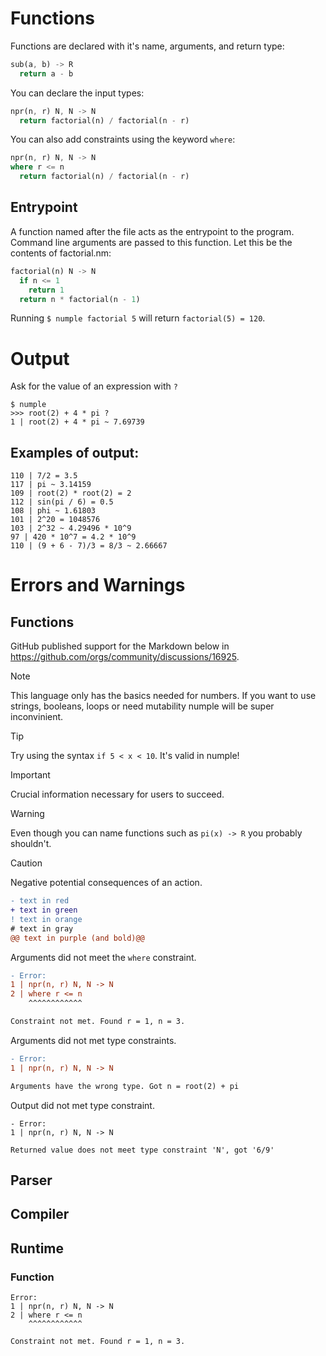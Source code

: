 # Functions
Functions are declared with it's name, arguments, and return type:
```rust
sub(a, b) -> R
  return a - b
```
You can declare the input types:
```rust
npr(n, r) N, N -> N
  return factorial(n) / factorial(n - r)
```
You can also add constraints using the keyword `where`:
```rust
npr(n, r) N, N -> N
where r <= n
  return factorial(n) / factorial(n - r)
```
## Entrypoint
A function named after the file acts as the entrypoint to the program. Command line arguments are passed to this function. Let this be the contents of factorial.nm:
```rust
factorial(n) N -> N
  if n <= 1
    return 1
  return n * factorial(n - 1)
```
Running `$ numple factorial 5` will return `factorial(5) = 120`.

# Output
Ask for the value of an expression with `?`
```
$ numple
>>> root(2) + 4 * pi ?
1 | root(2) + 4 * pi ~ 7.69739
```
## Examples of output:
```
110 | 7/2 = 3.5
117 | pi ~ 3.14159
109 | root(2) * root(2) = 2
112 | sin(pi / 6) = 0.5
108 | phi ~ 1.61803
101 | 2^20 = 1048576
103 | 2^32 ~ 4.29496 * 10^9
97 | 420 * 10^7 = 4.2 * 10^9
110 | (9 + 6 - 7)/3 = 8/3 ~ 2.66667
```
# Errors and Warnings
## Functions


GitHub published support for the Markdown below in https://github.com/orgs/community/discussions/16925.

> [!NOTE]
> This language only has the basics needed for numbers. If you want to use strings, booleans, loops or need mutability numple will be super inconvinient.

> [!TIP]
> Try using the syntax `if 5 < x < 10`. It's valid in numple!

> [!IMPORTANT]
> Crucial information necessary for users to succeed.

> [!WARNING]
> Even though you can name functions such as `pi(x) -> R` you probably shouldn't.

> [!CAUTION]
> Negative potential consequences of an action.
```diff
- text in red
+ text in green
! text in orange
# text in gray
@@ text in purple (and bold)@@
```

Arguments did not meet the `where` constraint.
```diff
- Error:
1 | npr(n, r) N, N -> N
2 | where r <= n
    ^^^^^^^^^^^^

Constraint not met. Found r = 1, n = 3.
```
Arguments did not met type constraints.
```diff
- Error:
1 | npr(n, r) N, N -> N

Arguments have the wrong type. Got n = root(2) + pi
```
Output did not met type constraint.
```
- Error:
1 | npr(n, r) N, N -> N

Returned value does not meet type constraint 'N', got '6/9'
```
## Parser
## Compiler
## Runtime
### Function
```
Error:
1 | npr(n, r) N, N -> N
2 | where r <= n
    ^^^^^^^^^^^^

Constraint not met. Found r = 1, n = 3.
```
```
